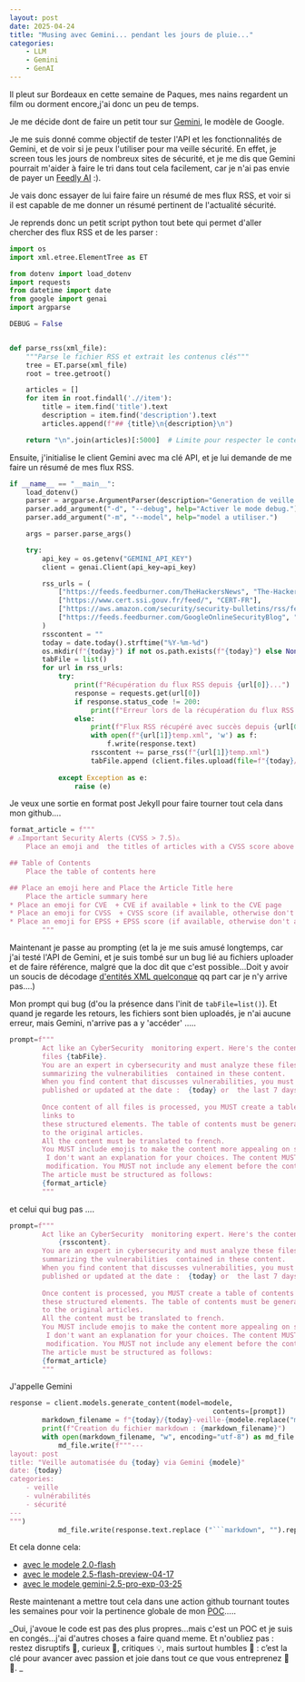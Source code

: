 ```yaml
---
layout: post
date: 2025-04-24
title: "Musing avec Gemini... pendant les jours de pluie..."
categories:
    - LLM
    - Gemini
    - GenAI
---
```


Il pleut sur Bordeaux en cette semaine de Paques, mes nains regardent un film ou dorment encore,j'ai donc un peu de 
temps. 

Je me décide dont de faire un petit tour sur [Gemini](https://ai.google.dev/), le modèle de Google. 

Je me suis donné comme objectif de tester l'API et les fonctionnalités de Gemini, et de voir si je peux l'utiliser 
pour ma veille sécurité. En effet, je screen tous les jours de nombreux sites de sécurité, et je me dis que Gemini 
pourrait m'aider à faire le tri dans tout cela facilement, car je n'ai pas envie de payer un [Feedly AI](https://feedly.com/ai) :). 

Je vais donc essayer de lui faire faire un résumé de mes flux RSS, et voir si il est capable de me donner
un résumé pertinent de l'actualité sécurité.


Je reprends donc un petit script python tout bete qui permet d'aller chercher des flux RSS et de les parser : 
```python
import os
import xml.etree.ElementTree as ET

from dotenv import load_dotenv
import requests
from datetime import date
from google import genai
import argparse

DEBUG = False


def parse_rss(xml_file):
    """Parse le fichier RSS et extrait les contenus clés"""
    tree = ET.parse(xml_file)
    root = tree.getroot()

    articles = []
    for item in root.findall('.//item'):
        title = item.find('title').text
        description = item.find('description').text
        articles.append(f"## {title}\n{description}\n")

    return "\n".join(articles)[:5000]  # Limite pour respecter le contexte

```

Ensuite, j'initialise le client Gemini avec ma clé API, et je lui demande de me faire un résumé de mes flux RSS.
```python
if __name__ == "__main__":
    load_dotenv()
    parser = argparse.ArgumentParser(description="Generation de veille via un model")
    parser.add_argument("-d", "--debug", help="Activer le mode debug.")
    parser.add_argument("-m", "--model", help="model a utiliser.")

    args = parser.parse_args()

    try:
        api_key = os.getenv("GEMINI_API_KEY")
        client = genai.Client(api_key=api_key)

        rss_urls = (
            ["https://feeds.feedburner.com/TheHackersNews", "The-Hacker-News"],
            ["https://www.cert.ssi.gouv.fr/feed/", "CERT-FR"],
            ["https://aws.amazon.com/security/security-bulletins/rss/feed/", "AWS-Security-Bulletins"],
            ["https://feeds.feedburner.com/GoogleOnlineSecurityBlog", "Google-Online-Security-Blog"]
        )
        rsscontent = ""
        today = date.today().strftime("%Y-%m-%d")
        os.mkdir(f"{today}") if not os.path.exists(f"{today}") else None
        tabFile = list()
        for url in rss_urls:
            try:
                print(f"Récupération du flux RSS depuis {url[0]}...")
                response = requests.get(url[0])
                if response.status_code != 200:
                    print(f"Erreur lors de la récupération du flux RSS : {response.status_code}")
                else:
                    print(f"Flux RSS récupéré avec succès depuis {url[0]}")
                    with open(f"{url[1]}temp.xml", 'w') as f:
                        f.write(response.text)
                    rsscontent += parse_rss(f"{url[1]}temp.xml")
                    tabFile.append (client.files.upload(file=f"{today}/{url[1]}temp.rss"))
                    
            except Exception as e:
                raise (e)
```

Je veux une sortie en format post Jekyll pour faire tourner tout cela dans mon github....
```python
format_article = f"""
# ⚠️Important Security Alerts (CVSS > 7.5)⚠️
    Place an emoji and  the titles of articles with a CVSS score above 7.5 here

## Table of Contents
    Place the table of contents here

## Place an emoji here and Place the Article Title here
    Place the article summary here
* Place an emoji for CVE  + CVE if available + link to the CVE page
* Place an emoji for CVSS  + CVSS score (if available, otherwise don't add the line ) 
* Place an emoji for EPSS + EPSS score (if available, otherwise don't add the line ) 
        """
```
Maintenant je passe au prompting (et la je me suis amusé longtemps, car j'ai testé l'API de Gemini, et je suis tombé 
sur un bug lié au fichiers uploader et de faire référence, malgré que la doc dit que c'est possible...Doit y avoir 
un soucis de décodage [d'entités XML quelconque](https://cwe.mitre.org/data/definitions/611.html) qq part car je n'y arrive pas....) 

Mon prompt qui bug (d'ou la présence dans l'init de `tabFile=list()`). Et quand je regarde les retours, les fichiers 
sont bien uploadés, je n'ai aucune erreur, mais Gemini, n'arrive pas a y 'accéder' ..... 
```python
prompt=f"""
        Act like an CyberSecurity  monitoring expert. Here's the content of RSS feed in the following XML 
        files {tabFile}.
        You are an expert in cybersecurity and must analyze these files  to generate a cybersecurity monitoring article 
        summarizing the vulnerabilities  contained in these content.
        When you find content that discusses vulnerabilities, you must create an article if the content has been 
        published or updated at the date :  {today} or  the last 7 days before {today}
        
        Once content of all files is processed, you MUST create a table of contents with the article titles and 
        links to 
        these structured elements. The table of contents must be generated based on the article titles and include links 
        to the original articles. 
        All the content must be translated to french.
        You MUST include emojis to make the content more appealing on social networks.
         I don't want an explanation for your choices. The content MUST be directly usable in a jekyll post without 
         modification. You MUST not include any element before the content of the article that describe the content type
        The article must be structured as follows:
        {format_article}
        """
```
et celui qui bug pas .... 
```python
prompt=f"""
        Act like an CyberSecurity  monitoring expert. Here's the content of RSS feed:
            {rsscontent}.
        You are an expert in cybersecurity and must analyze these files  to generate a cybersecurity monitoring article 
        summarizing the vulnerabilities  contained in these content.
        When you find content that discusses vulnerabilities, you must create an article if the content has been 
        published or updated at the date :  {today} or  the last 7 days before {today}
        
        Once content is processed, you MUST create a table of contents with the article titles and links to 
        these structured elements. The table of contents must be generated based on the article titles and include links 
        to the original articles. 
        All the content must be translated to french.
        You MUST include emojis to make the content more appealing on social networks.
         I don't want an explanation for your choices. The content MUST be directly usable in a jekyll post without 
         modification. You MUST not include any element before the content of the article that describe the content type
        The article must be structured as follows:
        {format_article}
        """
```

J'appelle Gemini 
```python
response = client.models.generate_content(model=modele,
                                                  contents=[prompt])
        markdown_filename = f"{today}/{today}-veille-{modele.replace("models/", "")}.md"
        print(f"Creation du fichier markdown : {markdown_filename}")
        with open(markdown_filename, "w", encoding="utf-8") as md_file:
            md_file.write(f"""---
layout: post
title: "Veille automatisée du {today} via Gemini {modele}"
date: {today}
categories:
    - veille
    - vulnérabilités
    - sécurité
---
""")
            md_file.write(response.text.replace ("```markdown", "").replace("```", ""))
```
Et cela donne cela: 
* [avec le modele 2.0-flash]({{home}}/2025/04/24/veille-gemini-2.0-flash/) 
* [avec le modele 2.5-flash-preview-04-17]({{home}}/2025/04/24/veille-gemini-2.5-flash-preview-04-17/)
* [avec le modele gemini-2.5-pro-exp-03-25]({{home}}/2025/04/24/veille-gemini-2.5-pro-exp-03-25/)

Reste maintenant a mettre tout cela dans une action github tournant toutes les semaines pour voir la pertinence globale
de mon [POC](https://github.com/SPoint42/spoint42.github.io/blob/main/scripts/veille/pocGemini.py).....

_Oui, j'avoue le code est pas des plus propres...mais c'est un POC et je suis en congés...j'ai d'autres  choses a 
faire quand meme.
Et n'oubliez pas : restez disruptifs 🚀, curieux 🤔, critiques 💡, mais surtout humbles 🙏 : c’est la clé pour avancer avec
passion et joie dans tout ce que vous entreprenez 🌟💫.
_ 
